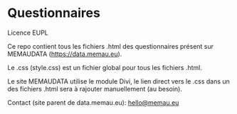 # Questionnaires
Licence EUPL

Ce repo contient tous les fichiers .html des questionnaires présent sur MEMAUDATA (https://data.memau.eu).


Le .css (style.css) est un fichier global pour tous les fichiers .html. 


Le site MEMAUDATA utilise le module Divi, le lien direct vers le .css dans un des fichiers .html sera à rajouter manuellement (au besoin).


Contact (site parent de data.memau.eu): hello@memau.eu 

